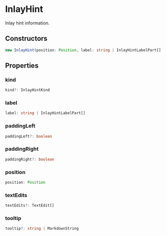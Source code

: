 # InlayHint

Inlay hint information.

## Constructors

```typescript
new InlayHint(position: Position, label: string | InlayHintLabelPart[], kind?: InlayHintKind): InlayHint
```

## Properties

### kind

```typescript
kind?: InlayHintKind
```

### label

```typescript
label: string | InlayHintLabelPart[]
```

### paddingLeft

```typescript
paddingLeft?: boolean
```

### paddingRight

```typescript
paddingRight?: boolean
```

### position

```typescript
position: Position
```

### textEdits

```typescript
textEdits?: TextEdit[]
```

### tooltip

```typescript
tooltip?: string | MarkdownString
```

[Position]: Position.md
[InlayHintKind]: InlayHintKind.md
[InlayHintLabelPart]: InlayHintLabelPart.md
[MarkdownString]: MarkdownString.md
[TextEdit]: TextEdit.md
